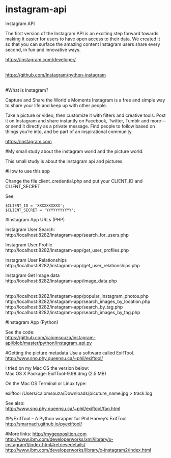 # instagram-api
Instagram API

The first version of the Instagram API is an exciting step forward towards making it easier for users to have open access to their data. We created it so that you can surface the amazing content Instagram users share every second, in fun and innovative ways.

https://instagram.com/developer/<BR><BR>

https://github.com/Instagram/python-instagram<BR><BR>

#What is Instagram?

Capture and Share the World's Moments
Instagram is a free and simple way to share your life and keep up with other people.

Take a picture or video, then customize it with filters and creative tools. Post it on Instagram and share instantly on Facebook, Twitter, Tumblr and more—or send it directly as a private message. Find people to follow based on things you’re into, and be part of an inspirational community.

https://instagram.com


#My small study about the instagram world and the picture world.

This small study is about the instagram api and pictures.

#How to use this app

Change the file client_credential.php and put your CLIENT_ID and CLIENT_SECRET

See:

```
$CLIENT_ID = 'XXXXXXXXXX';
$CLIENT_SECRET = 'YYYYYYYYYYY';
```


#Instagram App URLs (PHP)

Instagram User Search:<BR>
http://localhost:8282/instagram-app/search_for_users.php<BR>

Instagram User Profile<BR>
http://localhost:8282/instagram-app/get_user_profiles.php<BR>

Instagram User Relationships<BR>
http://localhost:8282/instagram-app/get_user_relationships.php<BR>

Instagram Get Image data<BR>
http://localhost:8282/instagram-app/image_data.php<BR><BR>

http://localhost:8282/instagram-app/popular_instagram_photos.php<BR>
http://localhost:8282/instagram-app/search_images_by_location.php<BR>
http://localhost:8282/instagram-app/search_by_tag.php<BR>
http://localhost:8282/instagram-app/search_images_by_tag.php<BR>

#Instagram App (Python)

See the code:<BR>
https://github.com/caiomsouza/instagram-api/blob/master/python/instagram_api.py<BR>

#Getting the picture metadata
Use a software called ExifTool.<BR>
http://www.sno.phy.queensu.ca/~phil/exiftool/

I tried on my Mac OS the version below:<BR>
Mac OS X Package: ExifTool-9.98.dmg (2.5 MB)<BR>

On the Mac OS Terminal or Linux type:<BR>

exiftool /Users/caiomsouza/Downloads/picuture_name.jpg > track.log<BR>

See also:<BR>
http://www.sno.phy.queensu.ca/~phil/exiftool/faq.html<BR>


#PyExifTool – A Python wrapper for Phil Harvey’s ExifTool
http://smarnach.github.io/pyexiftool/


#More links:
http://mygeoposition.com<BR>
http://www.ibm.com/developerworks/xml/library/x-instagram1/index.html#retrievedetails/<BR>
http://www.ibm.com/developerworks/library/x-instagram2/index.html<BR>
